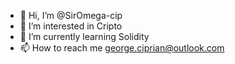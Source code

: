 - 👋 Hi, I’m @SirOmega-cip
- 👀 I’m interested in Cripto
- 🌱 I’m currently learning Solidity
- 📫 How to reach me george.ciprian@outlook.com

<!---
SirOmega-cip/SirOmega-cip is a ✨ special ✨ repository because its `README.md` (this file) appears on your GitHub profile.
You can click the Preview link to take a look at your changes.
--->
